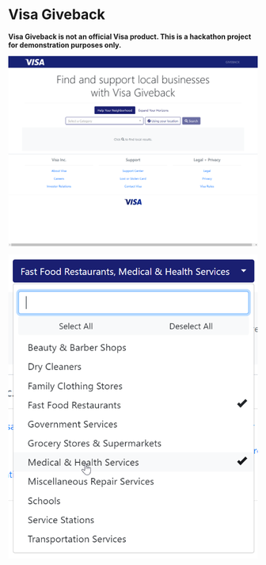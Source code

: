 # Visa Giveback

**Visa Giveback is not an official Visa product. This is a hackathon project for demonstration
purposes only.**

![Homepage](README/overview.png)
 
![Dropdown](README/dropdown.png)